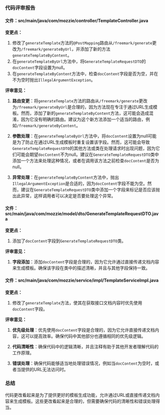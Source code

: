 ### 代码评审报告

#### 文件：src/main/java/com/mozzie/controller/TemplateController.java

**变更点：**

1. 修改了`generateTemplate`方法的`@PostMapping`路由从`/freemark/generate`更改为`/freemark/generateByUrl`，并添加了新的方法`generateTemplateByContent`。
2. 在`generateTemplateByUrl`方法中，将`GenerateTemplateRequestDTO`的`docContent`字段设置为null。
3. 在`generateTemplateByContent`方法中，检查`docContent`字段是否为空，并在不为空时抛出`IllegalArgumentException`。

**评审意见：**

1. **路由变更**：将`generateTemplate`方法的路由从`/freemark/generate`更改为`/freemark/generateByUrl`是合理的，因为方法现在专注于通过URL生成模板。然而，添加了新的`generateTemplateByContent`方法，这可能会造成混淆，因为它没有明确的路由。建议为这个新方法添加一个适当的路由，例如`/freemark/generateByContent`。
   
2. **参数处理**：在`generateTemplateByUrl`方法中，将`docContent`设置为null可能是为了防止在通过URL生成模板时重复设置该字段。然而，这可能会导致`GenerateTemplateRequestDTO`的其他方法或类在处理请求时出现问题，因为它们可能会期望`docContent`不为null。建议在`GenerateTemplateRequestDTO`类中添加一个方法来处理这种情况，或者在调用该方法之前检查`docContent`是否为null。

3. **异常处理**：在`generateTemplateByContent`方法中，抛出`IllegalArgumentException`是合适的，因为`docContent`字段不能为空。然而，建议在`GenerateTemplateRequestDTO`类中添加一个字段来标记是否应该抛出此异常，这样调用者可以决定是否要处理这个异常。

#### 文件：src/main/java/com/mozzie/model/dto/GenerateTemplateRequestDTO.java

**变更点：**

1. 添加了`docContent`字段到`GenerateTemplateRequestDTO`类。

**评审意见：**

1. **字段添加**：添加`docContent`字段是合理的，因为它允许通过直接传递文档内容来生成模板。确保该字段在类中的描述清晰，并且与其他字段保持一致。

#### 文件：src/main/java/com/mozzie/service/impl/TemplateServiceImpl.java

**变更点：**

1. 修改了`generateTemplate`方法，使其在获取接口文档内容时优先使用`docContent`字段。

**评审意见：**

1. **优先级处理**：优先使用`docContent`字段是合理的，因为它允许直接传递文档内容，这可以提高效率。确保代码中其他部分也遵循相同的优先级逻辑。

2. **代码清晰性**：确保代码中的逻辑清晰，并且注释有助于其他开发者理解代码的工作原理。

3. **错误处理**：确保代码能够适当地处理错误情况，例如当`docContent`为空时，或者当提供的URL无法访问时。

### 总结

代码更改看起来是为了提供更好的模板生成功能，允许通过URL或直接传递文档内容来生成模板。这些更改看起来是合理的，但需要确保代码的清晰性和错误处理得当。